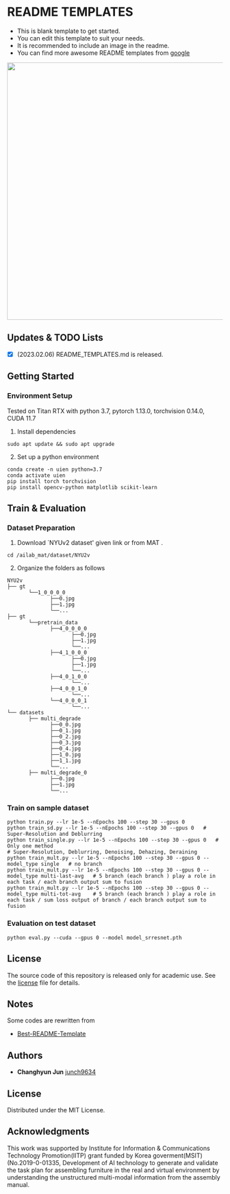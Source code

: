 # README TEMPLATES


- This is blank template to get started.
- You can edit this template to suit your needs.
- It is recommended to include an image in the readme.
- You can find more awesome README templates from [google](https://www.google.com/search?q=awesome+readme+templates&oq=awe&aqs=chrome.0.69i59j69i57j69i61.1243j0j4&sourceid=chrome&ie=UTF-8)

<img src="./figures/screenshot.png" height="600">


## Updates & TODO Lists
- [X] (2023.02.06) README_TEMPLATES.md is released.


## Getting Started

### Environment Setup

Tested on Titan RTX with python 3.7, pytorch 1.13.0, torchvision 0.14.0, CUDA 11.7

1. Install dependencies
```
sudo apt update && sudo apt upgrade
```

2. Set up a python environment
```
conda create -n uien python=3.7
conda activate uien
pip install torch torchvision
pip install opencv-python matplotlib scikit-learn
```

## Train & Evaluation

### Dataset Preparation
1. Download `NYUv2 dataset' given link or from MAT .

```
cd /ailab_mat/dataset/NYU2v
```

2. Organize the folders as follows
```
NYU2v
├── gt
       └──1_0_0_0_0
              ├──0.jpg
              ├──1.jpg
              └──...
├── gt
       └──pretrain_data
              ├──4_0_0_0_0
                     ├──0.jpg
                     ├──1.jpg
                     └──...
              ├──4_1_0_0_0
                     ├──0.jpg
                     ├──1.jpg
                     └──...
              ├──4_0_1_0_0
                     └──...
              ├──4_0_0_1_0
                     └──...
              └──4_0_0_0_1
                     └──...
└── datasets
       ├── multi_degrade
              ├──0_0.jpg
              ├──0_1.jpg
              ├──0_2.jpg
              ├──0_3.jpg
              ├──0_4.jpg     
              ├──1_0.jpg
              ├──1_1.jpg
              └──...
       ├── multi_degrade_0
              ├──0.jpg
              ├──1.jpg
              └──...
```
### Train on sample dataset
```
python train.py --lr 1e-5 --nEpochs 100 --step 30 --gpus 0
python train_sd.py --lr 1e-5 --nEpochs 100 --step 30 --gpus 0   # Super-Resolution and Deblurring
python train_single.py --lr 1e-5 --nEpochs 100 --step 30 --gpus 0   # Only one method 
# Super-Resolution, Deblurring, Denoising, Dehazing, Deraining
python train_mult.py --lr 1e-5 --nEpochs 100 --step 30 --gpus 0 --model_type single   # no branch
python train_mult.py --lr 1e-5 --nEpochs 100 --step 30 --gpus 0 --model_type multi-last-avg   # 5 branch (each branch ) play a role in each task / each branch output sum to fusion
python train_mult.py --lr 1e-5 --nEpochs 100 --step 30 --gpus 0 --model_type multi-tot-avg    # 5 branch (each branch ) play a role in each task / sum loss output of branch / each branch output sum to fusion
```

### Evaluation on test dataset
```
python eval.py --cuda --gpus 0 --model model_srresnet.pth
```

## License

The source code of this repository is released only for academic use. See the [license](./LICENSE.md) file for details.

## Notes

Some codes are rewritten from
- [Best-README-Template](https://github.com/othneildrew/Best-README-Template/edit/master/BLANK_README.md)


## Authors
- **Changhyun Jun** [junch9634](https://github.com/junch9634)

## License
Distributed under the MIT License.

## Acknowledgments
This work was supported by Institute for Information & Communications Technology Promotion(IITP) grant funded by Korea goverment(MSIT) (No.2019-0-01335, Development of AI technology to generate and validate the task plan for assembling furniture in the real and virtual environment by understanding the unstructured multi-modal information from the assembly manual.
